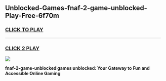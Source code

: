 
## Unblocked-Games-fnaf-2-game-unblocked-Play-Free-6f70m
<h3>
<a href="https://premium76.site?title=fnaf-2-game-unblocked&ref=18A1">CLICK TO PLAY</a></h3>
<hr>

<h3>
<a href="https://premium76.site?title=fnaf-2-game-unblocked&ref=18A1">CLICK 2 PLAY</a>
  
</h3>

<a href="https://premium76.site?title=fnaf-2-game-unblocked&ref=18A1"><img src="https://clearcache.store/games.png"></a>


**fnaf-2-game-unblocked games unblocked: Your Gateway to Fun and Accessible Online Gaming**
